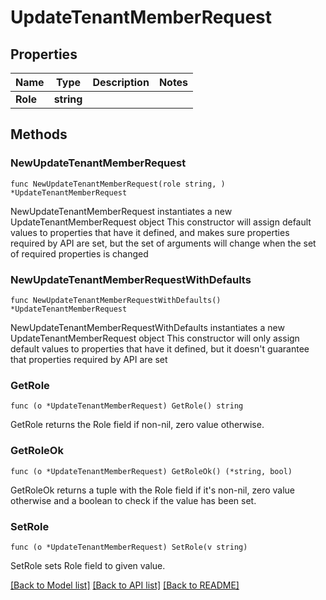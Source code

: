 # UpdateTenantMemberRequest

## Properties

Name | Type | Description | Notes
------------ | ------------- | ------------- | -------------
**Role** | **string** |  | 

## Methods

### NewUpdateTenantMemberRequest

`func NewUpdateTenantMemberRequest(role string, ) *UpdateTenantMemberRequest`

NewUpdateTenantMemberRequest instantiates a new UpdateTenantMemberRequest object
This constructor will assign default values to properties that have it defined,
and makes sure properties required by API are set, but the set of arguments
will change when the set of required properties is changed

### NewUpdateTenantMemberRequestWithDefaults

`func NewUpdateTenantMemberRequestWithDefaults() *UpdateTenantMemberRequest`

NewUpdateTenantMemberRequestWithDefaults instantiates a new UpdateTenantMemberRequest object
This constructor will only assign default values to properties that have it defined,
but it doesn't guarantee that properties required by API are set

### GetRole

`func (o *UpdateTenantMemberRequest) GetRole() string`

GetRole returns the Role field if non-nil, zero value otherwise.

### GetRoleOk

`func (o *UpdateTenantMemberRequest) GetRoleOk() (*string, bool)`

GetRoleOk returns a tuple with the Role field if it's non-nil, zero value otherwise
and a boolean to check if the value has been set.

### SetRole

`func (o *UpdateTenantMemberRequest) SetRole(v string)`

SetRole sets Role field to given value.



[[Back to Model list]](../README.md#documentation-for-models) [[Back to API list]](../README.md#documentation-for-api-endpoints) [[Back to README]](../README.md)


